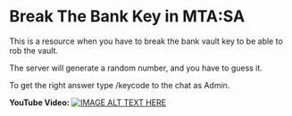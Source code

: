 # Break The Bank Key in MTA:SA

This is a resource when you have to break the bank vault key to be able to rob the vault.

The server will generate a random number, and you have to guess it.

To get the right answer type /keycode to the chat as Admin.

**YouTube Video:**
[![IMAGE ALT TEXT HERE](https://img.youtube.com/vi/u0F72z-XgBo/0.jpg)](https://www.youtube.com/watch?v=u0F72z-XgBo)
